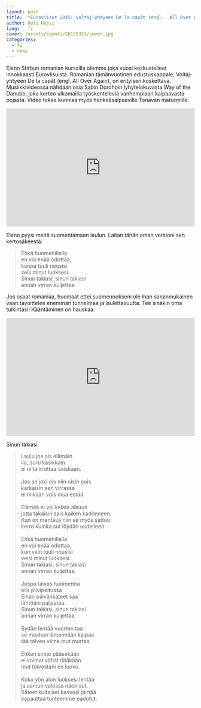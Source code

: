 ```yaml
---
layout: post
title:  "Euroviisut 2015: Voltaj-yhtyeen De la capăt (engl.  All Over Again), on erityisen koskettava"
author: Outi Hassi
lang:   fi
cover: /assets/events/20150322/cover.jpg
categories:
  - fi
  - news
---
```


Elenn Stirbun romanian kurssilla olemme joka vuosi keskustelleet innokkaasti Euroviisuista. Romanian tämänvuotinen edustuskappale, Voltaj-yhtyeen De la capăt (engl.  All Over Again), on erityisen koskettava. Musiikkivideossa nähdään osia Sabin Dorohoin lyhytelokuvasta Way of the Danube, joka kertoo ulkomailla työskenteleviä vanhempiaan kaipaavasta pojasta. Video tekee kunniaa myös henkeäsalpaaville Tonavan maisemille. 

<div class="row">
  <div class="col-md-3">
  </div>
  <div class="col-md-6">
  <iframe width="100%" height="315" src="https://www.youtube.com/embed/kE2JQGOBres" frameborder="0" allowfullscreen></iframe>
  </div>
</div>

Elenn pyysi meitä suomentamaan laulun. Laitan tähän oman versioni sen kertosäkeestä:
 
> Ehkä huomenillalla<br>
> en voi enää odottaa,<br>
> kunpa tuuli nousisi<br>
> veis minut luoksesi.<br>
> Sinun takiasi, sinun takiasi<br>
> annan virran kuljettaa.<br>

Jos osaat romaniaa, huomaat ettei suomennokseni ole ihan sananmukainen vaan tavoittelee enemmän tunnelmaa ja laulettavuutta. Tee sinäkin oma tulkintasi! Kääntäminen on hauskaa.

<div class="row">
  <div class="col-md-3">
  </div>
  <div class="col-md-6">
  <iframe width="100%" height="315" src="https://www.youtube.com/embed/uZF8jCgUQFI" frameborder="0" allowfullscreen></iframe>
  </div>
</div>

Sinun takiasi

> Laulu jos ois elämäin<br>
> ilo, suru käsikkäin<br>
> ei niitä irrottaa voiskaan.<br>
> <br>
> Jos se joki ois niin uisin pois<br>
> karkaisin sen virrassa<br>
> ei mikään vois mua estää<br>
> <br>
> Elämää ei voi kelata alkuun<br>
> jotta takaisin sais kaiken kadonneen.<br>
> Kun on mentävä niin se myös sattuu<br>
> kerro kuinka sut löydän uudelleen.<br>
> <br>
> Ehkä huomenillalla<br>
> en voi enää odottaa,<br>
> kun vain tuuli nousisi<br>
> veisi minut luoksesi.<br>
> Sinun takiasi, sinun takiasi<br>
> annan virran kuljettaa.<br>
>  <br>
> Jospa taivas huomenna<br>
> olis pilvipeitossa<br>
> Eihän päivänsäteet saa<br>
> lähtöäni paljastaa.<br>
> Sinun takiasi, sinun takiasi<br>
> annan virran kuljettaa.<br>
> <br>
> Sydän lentää vuorten taa<br>
> se maahan lämpimään kaipaa<br>
> tää talven viima mut murtaa.<br>
> <br>
> Ehken sinne pääsekään<br>
> ei voimat vähät riitäkään<br>
> mut toivostani en luovu.<br>
> <br>
> Koko yön aion luoksesi lentää<br>
> ja aamun valossa näen sut.<br>
> Säteet kultaiset kasvosi piirtää<br>
> vapauttaa tunteemme padotut.<br>





